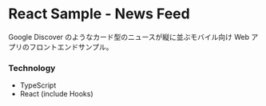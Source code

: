 # React Sample - News Feed

Google Discover のようなカード型のニュースが縦に並ぶモバイル向け Web アプリのフロントエンドサンプル。

### Technology

- TypeScript
- React (include Hooks)
